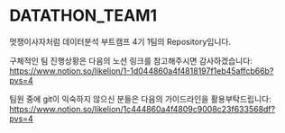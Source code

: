 # DATATHON_TEAM1  

  멋쟁이사자처럼 데이터분석 부트캠프 4기 1팀의 Repository입니다.

  구체적인 팀 진행상황은 다음의 노션 링크를 참고해주시면 감사하겠습니다:
  https://www.notion.so/likelion/1-1d044860a4f4818197f1eb45affcb66b?pvs=4

  팀원 중에 git이 익숙하지 않으신 분들은 다음의 가이드라인을 활용부탁드립니다:
  https://www.notion.so/likelion/1c444860a4f4809c9008c23f633568df?pvs=4
